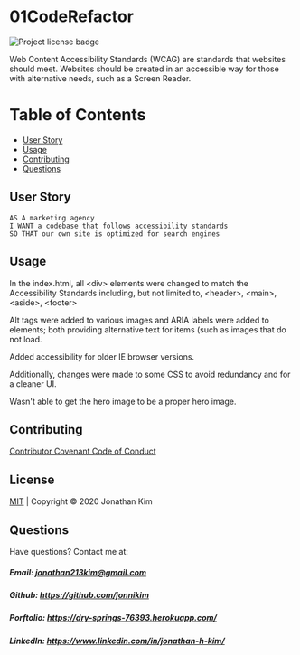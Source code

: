 # 01CodeRefactor
![Project license badge](https://img.shields.io/badge/license-MIT-brightgreen)


Web Content Accessibility Standards (WCAG) are standards that websites should meet. Websites should be created in an accessible way for those with alternative needs, such as a Screen Reader.




# Table of Contents
  * [User Story](#User-Story)
  * [Usage](#Usage)
  * [Contributing](#Contributing)
  * [Questions](#Questions)

## User Story
```
AS A marketing agency
I WANT a codebase that follows accessibility standards
SO THAT our own site is optimized for search engines
```
## Usage

In the index.html, all &lt;div&gt; elements were changed to match the Accessibility Standards including, but not limited to, &lt;header&gt;, &lt;main&gt;, &lt;aside&gt;, &lt;footer&gt;

Alt tags were added to various images and ARIA labels were added to elements; both providing alternative text for items (such as images that do not load.

Added accessibility for older IE browser versions.

Additionally, changes were made to some CSS to avoid redundancy and for a cleaner UI.

Wasn't able to get the hero image to be a proper hero image.

## Contributing
[Contributor Covenant Code of Conduct](https://www.contributor-covenant.org/version/2/0/code_of_conduct/code_of_conduct.md)

## License 
[MIT](https://github.com/jonnikim/01CodeRefactor/blob/master/LICENSE) | Copyright © 2020 Jonathan Kim

## Questions  
Have questions? Contact me at:
##### Email: jonathan213kim@gmail.com
##### Github: https://github.com/jonnikim
##### Porftolio: https://dry-springs-76393.herokuapp.com/
##### LinkedIn: https://www.linkedin.com/in/jonathan-h-kim/
